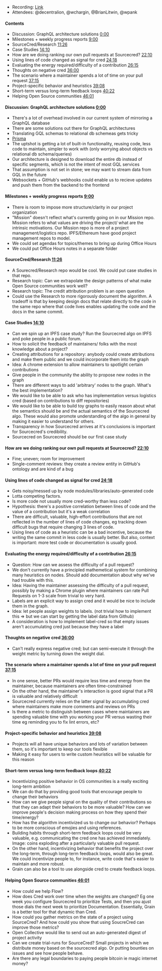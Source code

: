 * Recording: [Link](https://www.youtube.com/watch?v=3NgANZNdSlo)
* Attendees: @decentralion, @wchargin, @BrianLitwin, @wpank

#### Contents
* Discussion:  GraphQL architecture solutions  [0:00]
* Milestones + weekly progress reports [9:00]
* SourceCred/Research [11:26]
* Case Studies [14:10]
* How are we doing ranking our own pull requests at Sourcecred? [22:10]
* Using lines of code changed as signal for cred [24:18]
* Evaluating the energy required/difficulty of a contribution [26:15]
* Thoughts on negative cred [36:00]
* The scenario where a maintainer spends a lot of time on your pull request [37:15]
* Project-specific behavior and heuristics [39:08]
* Short-term versus long-term feedback loops [40:22]
* Helping Open Source communities [46:01]

#### Discussion:  GraphQL architecture solutions  [0:00]
* There's a lot of overhead involved in our current system of mirroring a GraphQL database
* There are some solutions out there for GraphQL architectures
* Translating GQL schemas to relational db schemeas gets tricky
* [Prisma]
* The uptshot is getting a lot of built-in functionality, reusing code, less code to maintain, simpler to work with (only worrying about objects vs relational db schema/queries)
* Our architecture is designed to download the entire db instead of specific segments, which is not the intent of most GQL services
* That assumption is not set in stone; we may want to stream data from GQL in the future
* Websockets + GitHub's webhooks could enable us to recieve updates and push them from the backend to the frontend  

#### Milestones + weekly progress reports [9:00]
* There is room to impose more structure/clarity in our project organization
* "Mission" doesn't reflect what's currently going on in our Mission repo. Mission refers to what values are driving the project/ what are the intrinsic motivations. Our Mission repo is more of a project management/logistics repo. IPFS/Ethereum have good project management repos to model.
* We could set agendas for topics/themes to bring up during Office Hours
* We could put Office Hours notes in a separate folder

#### SourceCred/Research [11:26]
* A Sourecred/Research repo would be cool. We could put case studies in that repo.
* Research topic: Can we extrapolate the design patterns of what make Open Source communities work well?
* Research topic: The credit attribution problem is an open question
* Could use the Research to more rigorously document the algorithm. A tradeoff is that by keeping design docs that relate directly to the code in the same repo where that code lives enables updating the code and the docs in the same commit.  

#### Case Studies [14:10]
* Can we spin up an IPFS case study? Run the Sourcecred algo on IPFS and poke people in a public forum.
* How to solicit the feedback of maintainers/ folks with the most knowledge about a project?
* Creating attributions for a repository: anybody could create attributions and make them public and we could incorporate them into the graph
* Idea: A chrome extension to allow maintainers to spotlight certain contributions
* Give people in the community the ability to propose new nodes in the graph
* There are different ways to add 'arbitrary' nodes to the graph. What's the best implementation?
* We would like to be able to ask who has implementation versus logistics cred (based on contributions to diff repositories)
* We would like to be able to build toy graphs to easily reason about what the semantics should be and the actual semantics of the Sourcecred algo. These would also promote understanding of the algo in general by making it easier to understand for others.
* Transparency in how Sourcecred arrives at it's conclusions is important for Sourcecred's credibility.  
* Sourcecred on Sourcecred should be our first case study

#### How are we doing ranking our own pull requests at Sourcecred? [22:10]
* Fine; uneven; room for improvement
* Single-comment reviews: they create a review entity in GitHub's ontology and are kind of a bug

#### Using lines of code changed as signal for cred [24:18]
* Gets noisy/messed up by node modules/libraries/auto-generated code
* Lotta competing factors.
* Is more code not usually more cred-worthy than less code?
* Hypothesis: there's a positive correlation between lines of code and the value of a contribution but it's a weak correlation
* There are difficult, valuable, high-effort contributions that are not reflected in the number of lines of code changes, eg tracking down difficult bugs that require changing 3 lines of code.
* Using lines of code as a heuristic can be a bad incentive, because the writing the same commit in less code is usually better. But also, context is important: more test code or documentation is usually good.

#### Evaluating the energy required/difficulty of a contribution [26:15]
* Question: How can we assess the difficulty of a pull request?
* We don't currently have a principled mathemetical system for combining many heuristics on nodes. Should add documentation about why we've had trouble with this.
* Idea: Having the maintainer assessing the difficulty of a pull request, possibly by making a Chrome plugin where maintainers can rate Pull Requests on 1-3 scale from trivial to very hard.  
* Labels are an explicit way to assign cred and it would be nice to include them in the graph.
* Idea: let people assign weights to labels. (not trivial how to implement this => but we can start by getting the label data from Github)
* A consideration is how to implement label-cred so that empty issues aren't accumulating cred just because they have a label  

#### Thoughts on negative cred [36:00]
* Can't really express negative cred; but can semi-execute it through the weight metric by turning down the weight dial.

#### The scenario where a maintainer spends a lot of time on your pull request [37:15]
* In one sense, better PRs would require less time and energy from the maintainer, because maintainers are often time-constrained
* On the other hand, the maintainer's interaction is good signal that a PR is valuable and relatively difficult
* Sourcecred currently relies on the latter signal by accumulating cred where maintainers make more comments and reviews on PRs
* Is there a metric to distinguish between cases where maintainers are spending valuable time with you working your PR versus wasting their time eg reminding you to fix lint errors, etc?

#### Project-specific behavior and heuristics [39:08]
* Projects will all have unique behaviors and lots of variation between them, so it's important to keep our tools flexible
* Making it easy for users to write custom heuristics will be valuable for this reason

#### Short-term versus long-term feedback loops [40:22]
* Incentivizing positive behavior in OS communities is a really exciting long-term ambition
* We can do that by providing good tools that encourage people to change their behaviors
* How can we give people signal on the quality of their contributions so that they can adapt their behaviors to be more valuable? How can we improve people's decision making process on how they spend their time/energy?
* How has the algorithm incentivized us to change our behavior? Perhaps to be more conscious of emojies and using references.
* Building habits through short-term feedback loops could be very valuable, e.g. communicating the cred one has achieved immediately. Image: coins exploding after a particularly valuable pull request.  
* On the other hand, incentivizing behavior that benefits the project over the long-term, through long-term feedback loops, would also be great. We could incentivize people to, for instance, write code that's easier to maintain and more robust.
* Grain can also be a tool to use alongside cred to create feedback loops.

#### Helping Open Source communities [46:01]
* How could we help Flow?
* How does Cred work over time when the weights are changed? Eg one week you configure Sourcecred to prioritize Tests, and then you ajust those dials the next week to prioritize Documentation. Essentially, Grain is a better tool for that dynamic than Cred.
* How could you gather metrics on the state of a project using SourceCred? And how could you show that using SoucreCred can improve those metrics?  
* Open Collective would like to send out an auto-generated digest of project activity
* Can we create trial-runs for SourceCred? Small projects in which we distribute money based on the sourcecred algo. Or putting bounties on issues and see how people behave.
* Are there any legal boundaries to paying people bitcoin ie magic internet money?

[Prisma]: https://github.com/prisma
[0:00]: https://www.youtube.com/watch?v=7YuKPBLQeSI&#t=0m00s
[9:00]: https://www.youtube.com/watch?v=7YuKPBLQeSI&#t=9m00s
[11:26]: https://www.youtube.com/watch?v=7YuKPBLQeSI&#t=11m26s
[14:10]: https://www.youtube.com/watch?v=7YuKPBLQeSI&#t=14m10s
[22:10]: https://www.youtube.com/watch?v=7YuKPBLQeSI&#t=22m10s
[24:18]: https://www.youtube.com/watch?v=7YuKPBLQeSI&#t=24m18s
[26:15]: https://www.youtube.com/watch?v=7YuKPBLQeSI&#t=26m15s
[36:00]: https://www.youtube.com/watch?v=7YuKPBLQeSI&#t=36m00s
[37:15]: https://www.youtube.com/watch?v=7YuKPBLQeSI&#t=37m15s
[39:08]: https://www.youtube.com/watch?v=7YuKPBLQeSI&#t=39m08s
[40:22]: https://www.youtube.com/watch?v=7YuKPBLQeSI&#t=40m22s
[46:01]: https://www.youtube.com/watch?v=7YuKPBLQeSI&#t=46m01s
